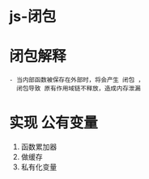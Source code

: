 # js-闭包

  # 闭包解释
    - 当内部函数被保存在外部时，将会产生 闭包 ，
      闭包导致 原有作用域链不释放，造成内存泄漏
  # 实现 公有变量 
  1. 函数累加器
  2. 做缓存
  3. 私有化变量